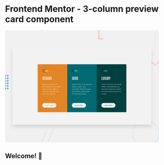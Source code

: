 # Frontend Mentor - 3-column preview card component

![Design preview for the 3-column preview card component coding challenge](./design/desktop-preview.jpg)

## Welcome! 👋
